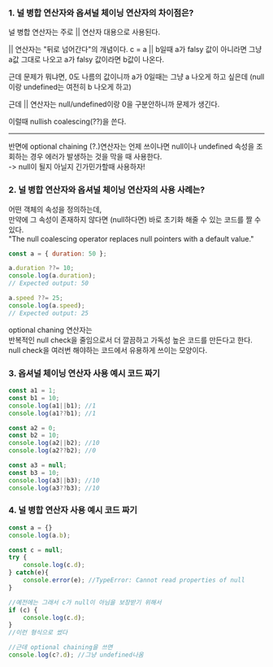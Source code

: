 ### 1. 널 병합 연산자와 옵셔널 체이닝 연산자의 차이점은?

널 병합 연산자는 주로 || 연산자 대용으로 사용된다.

|| 연산자는 "뒤로 넘어간다"의 개념이다.
c = a || b일때
a가 falsy 값이 아니라면 그냥 a값 그대로 나오고
a가 falsy 값이라면 b값이 나온다.

근데 문제가 뭐냐면, 
0도 나름의 값이니까 a가 0일때는 그냥 a 나오게 하고 싶은데
(null이랑 undefined는 여전히 b 나오게 하고)

근데 || 연산자는 null/undefined이랑 0을 구분안하니까 문제가 생긴다.

이럴때 nullish coalescing(??)을 쓴다.

---

반면에 optional chaining (?.)연산자는 언제 쓰이나면
null이나 undefined 속성을 조회하는 경우 에러가 발생하는 것을 막을 때 사용한다.      
-> null이 될지 아닐지 긴가민가할때 사용하자!

### 2. 널 병합 연산자와 옵셔널 체이닝 연산자의 사용 사례는?
어떤 객체의 속성을 정의하는데,     
만약에 그 속성이 존재하지 않다면 (null하다면) 바로 초기화 해줄 수 있는 코드를 짤 수 있다.  
"The null coalescing operator replaces null pointers with a default value."   
```js
const a = { duration: 50 };

a.duration ??= 10;
console.log(a.duration);
// Expected output: 50

a.speed ??= 25;
console.log(a.speed);
// Expected output: 25
```

optional chaning 연산자는     
반복적인 null check을 줄임으로서 더 깔끔하고 가독성 높은 코드를 만든다고 한다.      
null check을 여러번 해야하는 코드에서 유용하게 쓰이는 모양이다.

### 3. 옵셔널 체이닝 연산자 사용 예시 코드 짜기
```js
const a1 = 1;
const b1 = 10;
console.log(a1||b1); //1
console.log(a1??b1); //1

const a2 = 0;
const b2 = 10;
console.log(a2||b2); //10
console.log(a2??b2); //0

const a3 = null;
const b3 = 10;
console.log(a3||b3); //10
console.log(a3??b3); //10
```

### 4. 널 병합 연산자 사용 예시 코드 짜기
```js
const a = {}
console.log(a.b);

const c = null;
try {
    console.log(c.d);
} catch(e){
    console.error(e); //TypeError: Cannot read properties of null
}

//예전에는 그래서 c가 null이 아님을 보장받기 위해서 
if (c) {
    console.log(c.d);
}
//이런 형식으로 썼다

//근데 optional chaining을 쓰면
console.log(c?.d); //그냥 undefined나옴
```